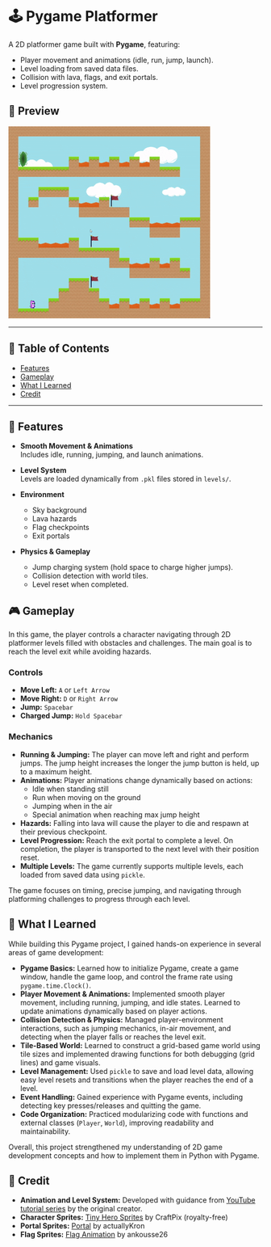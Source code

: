 # 🕹️ Pygame Platformer

A 2D platformer game built with **Pygame**, featuring:
- Player movement and animations (idle, run, jump, launch).
- Level loading from saved data files.
- Collision with lava, flags, and exit portals.
- Level progression system.

## 📸 Preview
![](https://github.com/Undeacl/Simple-Platformer/blob/main/Preview.gif)

---

## 🚀 Table of Contents
- [Features](#-features)
- [Gameplay](#-gameplay)
- [What I Learned](#-what-i-learned)
- [Credit](#-credit)  

---

## 🚀 Features
- **Smooth Movement & Animations**  
  Includes idle, running, jumping, and launch animations.

- **Level System**  
  Levels are loaded dynamically from `.pkl` files stored in `levels/`.

- **Environment**  
  - Sky background  
  - Lava hazards  
  - Flag checkpoints  
  - Exit portals  

- **Physics & Gameplay**  
  - Jump charging system (hold space to charge higher jumps).  
  - Collision detection with world tiles.  
  - Level reset when completed.  

## 🎮 Gameplay

In this game, the player controls a character navigating through 2D platformer levels filled with obstacles and challenges. The main goal is to reach the level exit while avoiding hazards.  

### Controls
- **Move Left:** `A` or `Left Arrow`  
- **Move Right:** `D` or `Right Arrow`  
- **Jump:** `Spacebar`
- **Charged Jump:** `Hold Spacebar` 

### Mechanics
- **Running & Jumping:** The player can move left and right and perform jumps. The jump height increases the longer the jump button is held, up to a maximum height.  
- **Animations:** Player animations change dynamically based on actions:
  - Idle when standing still
  - Run when moving on the ground
  - Jumping when in the air
  - Special animation when reaching max jump height  
- **Hazards:** Falling into lava will cause the player to die and respawn at their previous checkpoint.  
- **Level Progression:** Reach the exit portal to complete a level. On completion, the player is transported to the next level with their position reset.  
- **Multiple Levels:** The game currently supports multiple levels, each loaded from saved data using `pickle`.  

The game focuses on timing, precise jumping, and navigating through platforming challenges to progress through each level.

## 📝 What I Learned

While building this Pygame project, I gained hands-on experience in several areas of game development:

- **Pygame Basics:** Learned how to initialize Pygame, create a game window, handle the game loop, and control the frame rate using `pygame.time.Clock()`.
- **Player Movement & Animations:** Implemented smooth player movement, including running, jumping, and idle states. Learned to update animations dynamically based on player actions.
- **Collision Detection & Physics:** Managed player-environment interactions, such as jumping mechanics, in-air movement, and detecting when the player falls or reaches the level exit.
- **Tile-Based World:** Learned to construct a grid-based game world using tile sizes and implemented drawing functions for both debugging (grid lines) and game visuals.
- **Level Management:** Used `pickle` to save and load level data, allowing easy level resets and transitions when the player reaches the end of a level.
- **Event Handling:** Gained experience with Pygame events, including detecting key presses/releases and quitting the game.
- **Code Organization:** Practiced modularizing code with functions and external classes (`Player`, `World`), improving readability and maintainability.

Overall, this project strengthened my understanding of 2D game development concepts and how to implement them in Python with Pygame.

## 🎨 Credit
- **Animation and Level System:** Developed with guidance from [YouTube tutorial series](https://www.youtube.com/watch?v=Ongc4EVqRjo&list=PLjcN1EyupaQnHM1I9SmiXfbT6aG4ezUvu) by the original creator.
- **Character Sprites:** [Tiny Hero Sprites](https://craftpix.net/freebies/free-pixel-art-tiny-hero-sprites/) by CraftPix (royalty-free)
- **Portal Sprites:** [Portal](https://actuallykron.itch.io/32x32-2d-portal-asset-pack) by actuallyKron
- **Flag Sprites:** [Flag Animation](https://ankousse26.itch.io/free-flag-with-animation) by ankousse26

